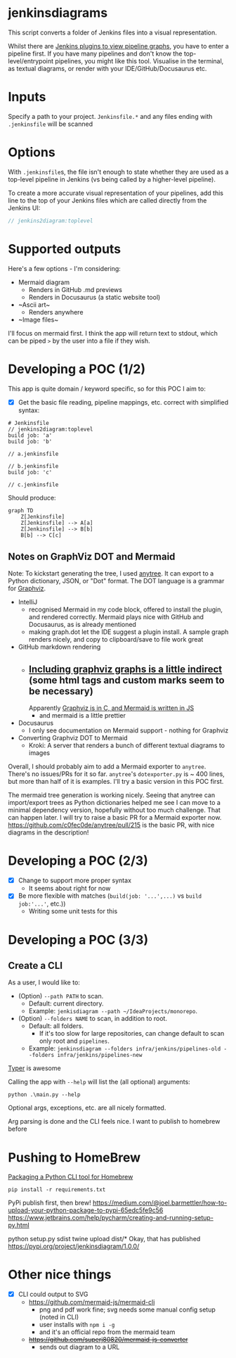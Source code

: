 # jenkinsdiagrams

This script converts a folder of Jenkins files into a visual representation.

Whilst there are [Jenkins plugins to view pipeline graphs](https://plugins.jenkins.io/pipeline-graph-view/), you have to
enter a pipeline first.
If you have many pipelines and don't know the top-level/entrypoint pipelines, you might like this tool.
Visualise in the terminal, as textual diagrams, or render with your IDE/GitHub/Docusaurus etc.

# Inputs

Specify a path to your project.
`Jenkinsfile.*` and any files ending with `.jenkinsfile` will be scanned

# Options

With `.jenkinsfile`s, the file isn't enough to state whether they are used as a top-level pipeline in Jenkins (vs being
called by a higher-level pipeline).

To create a more accurate visual representation of your pipelines, add this line to the top of your Jenkins files which
are called directly from the Jenkins UI:

```groovy
// jenkins2diagram:toplevel
```

# Supported outputs

Here's a few options - I'm considering:

- Mermaid diagram
    - Renders in GitHub .md previews
    - Renders in Docusaurus (a static website tool)
- ~Ascii art~
    - Renders anywhere
- ~Image files~

I'll focus on mermaid first.
I think the app will return text to stdout, which can be piped `>` by the user into a file if they wish.

# Developing a POC (1/2)

This app is quite domain / keyword specific, so for this POC I aim to:

- [x] Get the basic file reading, pipeline mappings, etc. correct with simplified syntax:

```
# Jenkinsfile 
// jenkins2diagram:toplevel
build job: 'a'
build job: 'b'

// a.jenkinsfile

// b.jenkinsfile
build job: 'c'

// c.jenkinsfile
```

Should produce:

```mermaid
graph TD
    Z[Jenkinsfile]
    Z[Jenkinsfile] --> A[a]
    Z[Jenkinsfile] --> B[b]
    B[b] --> C[c]
```

## Notes on GraphViz DOT and Mermaid

Note: To kickstart generating the tree, I used [anytree](https://github.com/c0fec0de/anytree).
It can export to a Python dictionary, JSON, or "Dot" format.
The DOT language is a grammar for [Graphviz](https://graphviz.org/doc/info/lang.html).

- IntelliJ
    - recognised Mermaid in my code block, offered to install the plugin, and rendered correctly. Mermaid plays
      nice with GitHub and Docusaurus, as is already mentioned
    - making graph.dot let the IDE suggest a plugin install. A sample graph renders nicely, and copy to clipboard/save
      to file work great
- GitHub markdown rendering
    - [Including graphviz graphs is a little indirect](https://github.com/TLmaK0/gravizo) (some html tags and custom
      marks seem to be necessary)
        -
      Apparently [Graphviz is in C, and Mermaid is written in JS](https://forum.graphviz.org/t/github-adding-support-for-mermaid-diagrams/998)
        - and mermaid is a little prettier
- Docusaurus
    - I only see documentation on Mermaid support - nothing for Graphviz
- Converting Graphviz DOT to Mermaid
    - Kroki: A server that renders a bunch of different textual diagrams to images

Overall, I should probably aim to add a Mermaid exporter to `anytree`. There's no issues/PRs for it so far.
`anytree`'s `dotexporter.py` is ~ 400 lines, but more than half of it is examples.
I'll try a basic version in this POC first.

The mermaid tree generation is working nicely.
Seeing that anytree can import/export trees as Python dictionaries helped me see I can move to a minimal dependency
version, hopefully without too much challenge. That can happen later.
I will try to raise a basic PR for a Mermaid exporter now.
https://github.com/c0fec0de/anytree/pull/215 is the basic PR, with nice diagrams in the description!

# Developing a POC (2/3)

- [x] Change to support more proper syntax
    - It seems about right for now
- [x] Be more flexible with matches (`build(job: '...',...)` vs `build job:'...'`, etc.))
    - Writing some unit tests for this

# Developing a POC (3/3)

## Create a CLI

As a user, I would like to:

- (Option) `--path PATH` to scan.
    - Default: current directory.
    - Example: `jenkisdiagram --path ~/IdeaProjects/monorepo`.
- (Option) `--folders NAME` to scan, in addition to root.
    - Default: all folders.
        - If it's too slow for large repositories, can change default to scan only root and `pipelines`.
    - Example: `jenkinsdiagram --folders infra/jenkins/pipelines-old --folders infra/jenkins/pipelines-new`

[Typer](https://typer.tiangolo.com/) is awesome

Calling the app with `--help` will list the (all optional) arguments:

```shell
python .\main.py --help
```

Optional args, exceptions, etc. are all nicely formatted.

Arg parsing is done and the CLI feels nice. I want to publish to homebrew before 

# Pushing to HomeBrew

[Packaging a Python CLI tool for Homebrew](https://til.simonwillison.net/homebrew/packaging-python-cli-for-homebrew)

`pip install -r requirements.txt`

PyPi publish first, then brew!
https://medium.com/@joel.barmettler/how-to-upload-your-python-package-to-pypi-65edc5fe9c56
https://www.jetbrains.com/help/pycharm/creating-and-running-setup-py.html

python setup.py sdist
twine upload dist/*
Okay, that has published https://pypi.org/project/jenkinsdiagram/1.0.0/

# Other nice things

- [x] CLI could output to SVG
    - https://github.com/mermaid-js/mermaid-cli
      - png and pdf work fine; svg needs some manual config setup (noted in CLI)
      - user installs with `npm i -g`
      - and it's an official repo from the mermaid team
    - ~~https://github.com/superj80820/mermaid-js-converter~~
      - sends out diagram to a URL